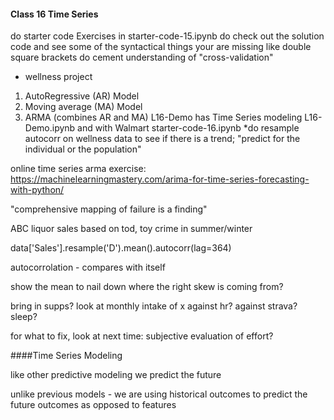 #### Class 16 Time Series
do starter code Exercises in starter-code-15.ipynb
do check out the solution code and see some of the syntactical things your are missing like double square brackets 
do cement understanding of "cross-validation"
* wellness project
1. AutoRegressive (AR) Model
2. Moving average (MA) Model
3. ARMA (combines AR and MA)
L16-Demo has Time Series modeling L16-Demo.ipynb and with Walmart starter-code-16.ipynb
*do resample autocorr on wellness data to see if there is a trend; "predict for the individual or the population"

online time series arma exercise:
https://machinelearningmastery.com/arima-for-time-series-forecasting-with-python/

"comprehensive mapping of failure is a finding"

ABC liquor sales based on tod, toy
crime in summer/winter

data['Sales'].resample('D').mean().autocorr(lag=364) 

autocorrolation - compares with itself

show the mean to nail down where the right skew is coming from?

bring in supps? look at monthly intake of x against hr? against strava? sleep?

for what to fix, look at next time: subjective evaluation of effort? 

####Time Series Modeling

like other predictive modeling we predict the future

unlike previous models - we are using historical outcomes to predict the future outcomes as opposed to features
